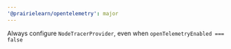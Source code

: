 ```yaml
---
'@prairielearn/opentelemetry': major
---
```


Always configure `NodeTracerProvider`, even when `openTelemetryEnabled === false`
